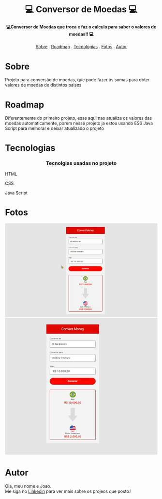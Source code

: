 <h1 align="center">
  💻 Conversor de Moedas 💻
</h1>

<h4 align="center">
  💻Conversor de Moedas que troca e faz o calculo para saber o valores de moedas!! 💻
</h4>

<p align="center">   
   <a href="#sobre">Sobre</a> .
   <a href="#roadmap">Roadmap</a> .
   <a href="#tecnologias">Tecnologias</a> .
   <a href="#fotos">Fotos</a> . 
   <a href="#autor">Autor</a>
 </p>


   
 # Sobre 
     
     
   <p> Projeto para conversão de moedas, que pode fazer as somas para obter valores de moedas de distintos paises</p>
   
   
   
   
   
   # Roadmap 
   
   <p> Diferentemente do primeiro projeto, esse aqui nao atualiza os valores das moedas automaticamente, porem nesse projeto ja estou usando 
ES6 Java Script para melhorar e deixar atualizado o projeto </p>
   
   
   # Tecnologias 
   <h3 align="center"> Tecnolgias usadas no projeto </h3>
  <p>HTML</p>
  <p>CSS</p>
  <p>Java Script</p>
   
   
   # Fotos 
   
   <img src="./imagens/convert readme.gif">
   <img src="./imagens/readme conv.JPG">
   
   # Autor 
   <p>Ola, meu nome e Joao. <br> Me siga no <a href="https://www.linkedin.com/in/jo%C3%A3o-soares13/" target="_blank">Linkedin</a> para ver mais sobre os projeos que posto.!</p>
